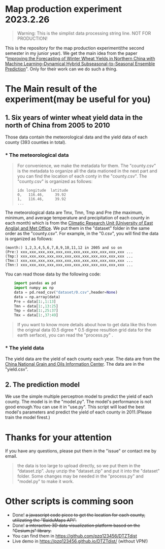 # Map production experiment 2023.2.26
> Warning: This is the simplist data processing string line. NOT FOR PRODUCTION!

This is the repository for the map production experiment(the second semester in my junior year). We get the main idea from the paper "[Improving the Forecasting of Winter Wheat Yields in Northern China with Machine Learning–Dynamical Hybrid Subseasonal-to-Seasonal Ensemble Prediction](https://www.mdpi.com/2072-4292/14/7/1707/html)". Only for their work can we do such a thing.
# The Main result of the experiment(may be useful for you)
## 1. Six years of winter wheat yield data in the north of China from 2005 to 2010
Those data contain the meteorological data and the yield data of each county (393 counties in total). 
### * The meteorological data

> For convenience, we make the metadata for them. The "county.csv" is the metadata to organize all the data mationed in the next part and you can find the location of each conty in the "county.csv". The "county.csv" is organized as follows:
> ```
> idx longitude  latitude
> 0,   116.46,     39.92
> 1,   116.46,     39.92
> ...
> ```
The meteorological data are Tmx, Tmn, Tmp and Pre (the maximum, minimum, and average temperature and precipitation of each county in each month) which is from the [Climatic Research Unit (University of East Anglia) and Met Office](https://crudata.uea.ac.uk/cru/data/hrg/cru_ts_4.06/). We put them in the "dataset" folder in the same order as the "county.csv". For example, in the "0.csv", you will find the data is organized as follows:
```
(month:) 1,2,3,4,5,6,7,8,9,10,11,12 in 2005 and so on
(Pre:) xxx,xxx,xxx,xxx,xxx,xxx,xxx,xxx,xxx,xxx,xxx,xxx ...
(Tmp:) xxx,xxx,xxx,xxx,xxx,xxx,xxx,xxx,xxx,xxx,xxx,xxx ...
(Tmx:) xxx,xxx,xxx,xxx,xxx,xxx,xxx,xxx,xxx,xxx,xxx,xxx ...
(Tmn:) xxx,xxx,xxx,xxx,xxx,xxx,xxx,xxx,xxx,xxx,xxx,xxx ...
```
You can read those data by the following code:
```python
    import pandas as pd
    import numpy as np
    data = pd.read_csv("dataset/0.csv",header=None)
    data = np.array(data)
    Pre = data[1:,1:13]
    Tmn = data[1:,13:25]
    Tmp = data[1:,25:37]
    Tmx = data[1:,37:49]
```
> If you want to know more details about how to get data like this from the original data (0.5 digree * 0.5 digree resultion grid data for the earth serface), you can read the "process.py" .

### * The yield data
The yield data are the yield of each county each year. The data are from the [China National Grain and Oils Information Center](http://www.cngoc.org.cn/). The data are in the "yield.csv".


## 2. The prediction model
We use the simple multiple perceptron model to predict the yield of each county. The model is in the "model.py". The model's performance is not good enough.You can use it in "use.py". This script will load the best model's parameters and predict the yield of each county in 2011.(Please train the model firest.)
# Thanks for your attention
If you have any questions, please put them in the "issue" or contact me by email.
> the data is too large to upload directly, so we put them in the “dataset.zip”. Jusy unzip the "dataset.zip" and put it into the "dataset" folder. Some changes may be needed in the "process.py" and "model.py" to make it work. 

# Other scripts is comming soon
* Done! ~~a javascript code piece to get the location for each county, utilizating the "BaiduMaps API".~~ 
* Done! ~~a interactive 3D data visualization platform based on the "Cesium.js" library.~~
* You can find them in https://github.com/pzq123456/DTZTdist 
* Live demo in https://pzq123456.github.io/DTZTdist/ (without VPN!)
 

